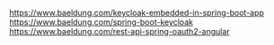 https://www.baeldung.com/keycloak-embedded-in-spring-boot-app
https://www.baeldung.com/spring-boot-keycloak
https://www.baeldung.com/rest-api-spring-oauth2-angular